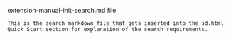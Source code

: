 extension-manual-init-search.md file

    This is the search markdown file that gets inserted into the sd.html Quick Start section for explanation of the search requirements.
    